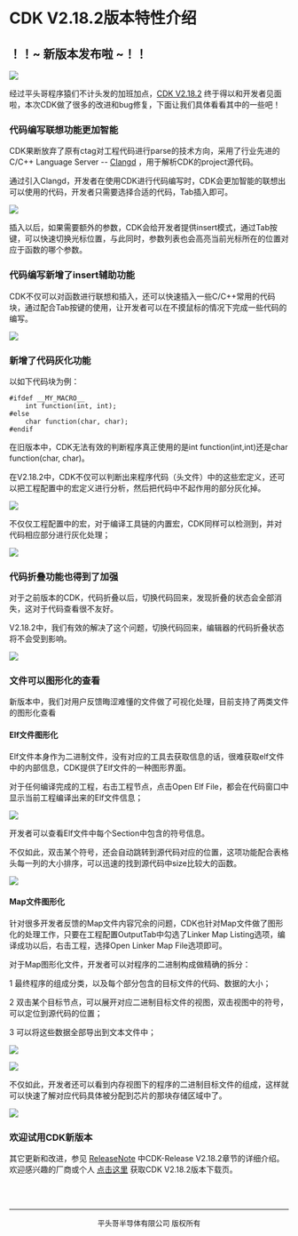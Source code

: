 # CDK V2.18.2版本特性介绍

## ！！~ 新版本发布啦 ~！！

[![](CDK版本.png)](https://occ.t-head.cn/community/download?id=4119141468164132864)

经过平头哥程序猿们不计头发的加班加点，[CDK V2.18.2](https://occ.t-head.cn/community/download?id=4119141468164132864) 终于得以和开发者见面啦，本次CDK做了很多的改进和bug修复，下面让我们具体看看其中的一些吧！

### 代码编写联想功能更加智能
CDK果断放弃了原有ctag对工程代码进行parse的技术方向，采用了行业先进的C/C++ Language Server -- [Clangd](https://clangd.llvm.org/) ，用于解析CDK的project源代码。

通过引入Clangd，开发者在使用CDK进行代码编写时，CDK会更加智能的联想出可以使用的代码，开发者只需要选择合适的代码，Tab插入即可。

![](code_completion.gif)

插入以后，如果需要额外的参数，CDK会给开发者提供insert模式，通过Tab按键，可以快速切换光标位置，与此同时，参数列表也会高亮当前光标所在的位置对应于函数的哪个参数。

### 代码编写新增了insert辅助功能
CDK不仅可以对函数进行联想和插入，还可以快速插入一些C/C++常用的代码块，通过配合Tab按键的使用，让开发者可以在不摸鼠标的情况下完成一些代码的编写。

![](insert_help.gif)

### 新增了代码灰化功能
以如下代码块为例：
```text
#ifdef __MY_MACRO__
	int function(int, int);
#else
	char function(char, char);
#endif
```
在旧版本中，CDK无法有效的判断程序真正使用的是int function(int,int)还是char function(char, char)。

在V2.18.2中，CDK不仅可以判断出来程序代码（头文件）中的这些宏定义，还可以把工程配置中的宏定义进行分析，然后把代码中不起作用的部分灰化掉。

![](macro.gif)

不仅仅工程配置中的宏，对于编译工具链的内置宏，CDK同样可以检测到，并对代码相应部分进行灰化处理；

![](inner_macro.png)

### 代码折叠功能也得到了加强
对于之前版本的CDK，代码折叠以后，切换代码回来，发现折叠的状态会全部消失，这对于代码查看很不友好。

V2.18.2中，我们有效的解决了这个问题，切换代码回来，编辑器的代码折叠状态将不会受到影响。

![](code_folder.gif)

### 文件可以图形化的查看
新版本中，我们对用户反馈晦涩难懂的文件做了可视化处理，目前支持了两类文件的图形化查看
#### Elf文件图形化
Elf文件本身作为二进制文件，没有对应的工具去获取信息的话，很难获取elf文件中的内部信息，CDK提供了Elf文件的一种图形界面。

对于任何编译完成的工程，右击工程节点，点击Open Elf File，都会在代码窗口中显示当前工程编译出来的Elf文件信息；

![](elf_graphic.png)

开发者可以查看Elf文件中每个Section中包含的符号信息。

不仅如此，双击某个符号，还会自动跳转到源代码对应的位置，这项功能配合表格头每一列的大小排序，可以迅速的找到源代码中size比较大的函数。

![](elf_function_code.gif)

#### Map文件图形化
针对很多开发者反馈的Map文件内容冗余的问题，CDK也针对Map文件做了图形化的处理工作，只要在工程配置OutputTab中勾选了Linker Map Listing选项，编译成功以后，右击工程，选择Open Linker Map File选项即可。

对于Map图形化文件，开发者可以对程序的二进制构成做精确的拆分：

1 最终程序的组成分类，以及每个部分包含的目标文件的代码、数据的大小；

2 双击某个目标节点，可以展开对应二进制目标文件的视图，双击视图中的符号，可以定位到源代码的位置；

3 可以将这些数据全部导出到文本文件中；

![](map_component.gif)

![](map_component2.gif)

不仅如此，开发者还可以看到内存视图下的程序的二进制目标文件的组成，这样就可以快速了解对应代码具体被分配到芯片的那块存储区域中了。

![](map_memory.gif)



### 欢迎试用CDK新版本
其它更新和改进，参见 [ReleaseNote](https://occ-oss-prod.oss-cn-hangzhou.aliyuncs.com/resource//1669967918141/ReleaseNote.txt)
中CDK-Release V2.18.2章节的详细介绍。
欢迎感兴趣的厂商或个人 [点击这里](https://occ.t-head.cn/community/download?id=4119141468164132864) 获取CDK V2.18.2版本下载页。



<br/>
<br/>

***
<center><font size="2">平头哥半导体有限公司 版权所有</font></center>